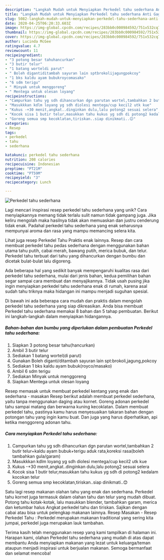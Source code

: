 ```yaml
---
description: "Langkah Mudah untuk Menyiapkan Perkedel tahu sederhana Anti Gagal"
title: "Langkah Mudah untuk Menyiapkan Perkedel tahu sederhana Anti Gagal"
slug: 5082-langkah-mudah-untuk-menyiapkan-perkedel-tahu-sederhana-anti-gagal
date: 2020-04-25T06:20:33.603Z
image: https://img-global.cpcdn.com/recipes/283bb0c000984592/751x532cq70/perkedel-tahu-sederhana-foto-resep-utama.jpg
thumbnail: https://img-global.cpcdn.com/recipes/283bb0c000984592/751x532cq70/perkedel-tahu-sederhana-foto-resep-utama.jpg
cover: https://img-global.cpcdn.com/recipes/283bb0c000984592/751x532cq70/perkedel-tahu-sederhana-foto-resep-utama.jpg
author: Lucinda McGee
ratingvalue: 4.7
reviewcount: 11
recipeingredient:
- "3 potong besar tahuhancurkan"
- "3 butir telur"
- "1 batang worteldi parut"
- " Boleh digantiditambah sayuran lain sptbrokolijagungpokcoy"
- "1 bks kaldu ayam bubukroycomasako"
- "6 sdm terigu"
- " Minyak untuk menggoreng"
- " Mentega untuk olesan loyang"
recipeinstructions:
- "Campurkan tahu yg sdh dihancurkan dgn parutan wortel,tambahkan 2 butir telur+kaldu ayam bubuk+terigu aduk rata,koreksi rasa(boleh tambahkan gula/garam)"
- "Masukkkan kdlm loyang yg sdh diolesi mentega/cup kecil2 utk kue"
- "Kukus -+30 menit,angkat..dinginkan dulu,lalu potong2 sesuai selera"
- "Kocok sisa 1 butir telur,masukkan tahu kukus yg sdh di potong2 kedalam kocokan telur"
- "Goreng semua smp kecoklatan,tiriskan..siap dinikmati..😊"
categories:
- Resep
tags:
- perkedel
- tahu
- sederhana

katakunci: perkedel tahu sederhana 
nutrition: 208 calories
recipecuisine: Indonesian
preptime: "PT21M"
cooktime: "PT59M"
recipeyield: "3"
recipecategory: Lunch

---
```



![Perkedel tahu sederhana](https://img-global.cpcdn.com/recipes/283bb0c000984592/751x532cq70/perkedel-tahu-sederhana-foto-resep-utama.jpg)

Lagi mencari inspirasi resep perkedel tahu sederhana yang unik? Cara menyiapkannya memang tidak terlalu sulit namun tidak gampang juga. Jika keliru mengolah maka hasilnya tidak akan memuaskan dan justru cenderung tidak enak. Padahal perkedel tahu sederhana yang enak seharusnya mempunyai aroma dan rasa yang mampu memancing selera kita.

Lihat juga resep Perkedel Tahu Praktis enak lainnya. Resep dan cara membuat perkedel tahu pedas sederhana dengan menggunakan bahan utama tahu putih, cabai merah, bawang putih, merica bubuk, dan telur. Perkedel tahu terbuat dari tahu yang dihancurkan dengan bumbu dan dicetak bulat-bulat lalu digoreng.

Ada beberapa hal yang sedikit banyak mempengaruhi kualitas rasa dari perkedel tahu sederhana, mulai dari jenis bahan, kedua pemilihan bahan segar sampai cara membuat dan menyajikannya. Tidak usah pusing jika ingin menyiapkan perkedel tahu sederhana enak di rumah, karena asal sudah tahu triknya maka hidangan ini mampu menjadi suguhan spesial.


Di bawah ini ada beberapa cara mudah dan praktis dalam mengolah perkedel tahu sederhana yang siap dikreasikan. Anda bisa membuat Perkedel tahu sederhana memakai 8 bahan dan 5 tahap pembuatan. Berikut ini langkah-langkah dalam menyiapkan hidangannya.

<!--inarticleads1-->

##### Bahan-bahan dan bumbu yang diperlukan dalam pembuatan Perkedel tahu sederhana:

1. Siapkan 3 potong besar tahu(hancurkan)
1. Ambil 3 butir telur
1. Sediakan 1 batang wortel(di parut)
1. Gunakan  Boleh diganti/ditambah sayuran lain spt:brokoli,jagung,pokcoy
1. Sediakan 1 bks kaldu ayam bubuk(royco/masako)
1. Ambil 6 sdm terigu
1. Sediakan  Minyak untuk menggoreng
1. Siapkan  Mentega untuk olesan loyang


Resep memasak untuk membuat perkedel kentang yang enak dan sederhana - masakan Resep berikut adalah membuat perkedel sederhana, yaitu tanpa menggunakan daging atau kornet. Goreng adonan perkedel tahu sampai matang dan berwarna kuning kecoklatan. Dalam membuat perkedel tahu, pastinya kamu harus menyesuaikan takaran bahan dengan potongan tahu yang ingin kamu buat. Dan juga yang harus diperhatikan, api ketika menggoreng adonan tahu. 

<!--inarticleads2-->

##### Cara menyiapkan Perkedel tahu sederhana:

1. Campurkan tahu yg sdh dihancurkan dgn parutan wortel,tambahkan 2 butir telur+kaldu ayam bubuk+terigu aduk rata,koreksi rasa(boleh tambahkan gula/garam)
1. Masukkkan kdlm loyang yg sdh diolesi mentega/cup kecil2 utk kue
1. Kukus -+30 menit,angkat..dinginkan dulu,lalu potong2 sesuai selera
1. Kocok sisa 1 butir telur,masukkan tahu kukus yg sdh di potong2 kedalam kocokan telur
1. Goreng semua smp kecoklatan,tiriskan..siap dinikmati..😊


Satu lagi resep makanan olahan tahu yang enak dan sederhana. Perkedel tahu kornet juga termasuk dalam olahan tahu dan telur yang mudah dibuat. Potong tahu kotak-kotak, lalu masukkan blender, tambahkan garam, merica dan ketumbar halus Angkat perkedel tahu dan tiriskan. Sajikan dengan cabai atau bisa untuk pelengkap makanan lainnya. Resep Masakan - Resep Perkedel Tahu : Perkedel merupakan makanan traditional yang sering kita jumpai, perkedel juga merupakan lauk tambahan. 

Terima kasih telah menggunakan resep yang kami tampilkan di halaman ini. Harapan kami, olahan Perkedel tahu sederhana yang mudah di atas dapat membantu Anda menyiapkan makanan yang lezat untuk keluarga/teman ataupun menjadi inspirasi untuk berjualan makanan. Semoga bermanfaat dan selamat mencoba!
